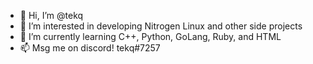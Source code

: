 - 👋 Hi, I’m @tekq
- 👀 I’m interested in developing Nitrogen Linux and other side projects
- 🌱 I’m currently learning C++, Python, GoLang, Ruby, and HTML
- 📫 Msg me on discord! tekq#7257 

<!---
tekq/tekq is a ✨ special ✨ repository because its `README.md` (this file) appears on your GitHub profile.
You can click the Preview link to take a look at your changes.
--->
